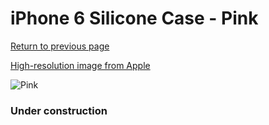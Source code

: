 # iPhone 6 Silicone Case - Pink

[Return to previous page](/iphone_6)

[High-resolution image from Apple](https://store.storeimages.cdn-apple.com/8756/as-images.apple.com/is/MGXT2?wid=4500&hei=4500&fmt=png)

<div style="width: 384px"><img src="/everysource/MGXT2.png" alt="Pink"></div>

### Under construction
